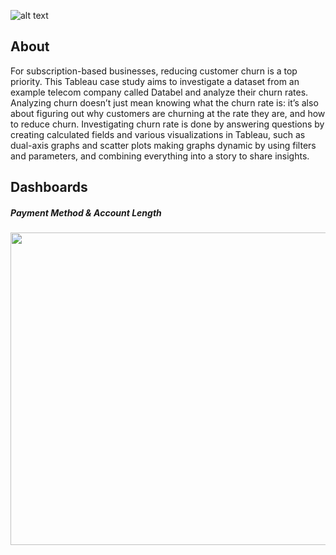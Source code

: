 ![alt text](https://nextommerce.com/wp-content/uploads/2019/04/pasted-image-0.png)

## About

For subscription-based businesses, reducing customer churn is a top priority.
This Tableau case study aims to investigate a dataset from an example telecom company called Databel and analyze their churn rates.
Analyzing churn doesn’t just mean knowing what the churn rate is: it’s also about figuring out why customers are churning at the rate they are, and how to reduce churn.
Investigating churn rate is done by answering questions by creating calculated fields and various visualizations in Tableau, such as dual-axis graphs and scatter plots making graphs dynamic 
by using filters and parameters, and combining everything into a story to share insights.

## Dashboards

##### Payment Method & Account Length
<img src="https://media.giphy.com/media/UqBoq0LHT4CTLVNFz7/giphy.gif" width="1280" height="500" />
